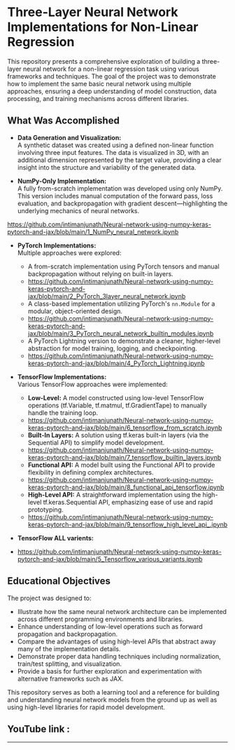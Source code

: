 # Three-Layer Neural Network Implementations for Non-Linear Regression

This repository presents a comprehensive exploration of building a three-layer neural network for a non-linear regression task using various frameworks and techniques. The goal of the project was to demonstrate how to implement the same basic neural network using multiple approaches, ensuring a deep understanding of model construction, data processing, and training mechanisms across different libraries.


## What Was Accomplished

- **Data Generation and Visualization:**  
  A synthetic dataset was created using a defined non-linear function involving three input features. The data is visualized in 3D, with an additional dimension represented by the target value, providing a clear insight into the structure and variability of the generated data.

- **NumPy-Only Implementation:**  
  A fully from-scratch implementation was developed using only NumPy. This version includes manual computation of the forward pass, loss evaluation, and backpropagation with gradient descent—highlighting the underlying mechanics of neural networks.

https://github.com/intimanjunath/Neural-network-using-numpy-keras-pytorch-and-jax/blob/main/1_NumPy_neural_network.ipynb 

- **PyTorch Implementations:**  
  Multiple approaches were explored:
  - A from-scratch implementation using PyTorch tensors and manual backpropagation without relying on built-in layers.
  - https://github.com/intimanjunath/Neural-network-using-numpy-keras-pytorch-and-jax/blob/main/2_PyTorch_3layer_neural_network.ipynb 
  - A class-based implementation utilizing PyTorch's `nn.Module` for a modular, object-oriented design.
  - https://github.com/intimanjunath/Neural-network-using-numpy-keras-pytorch-and-jax/blob/main/3_PyTorch_neural_network_builtin_modules.ipynb 
  - A PyTorch Lightning version to demonstrate a cleaner, higher-level abstraction for model training, logging, and checkpointing.
  - https://github.com/intimanjunath/Neural-network-using-numpy-keras-pytorch-and-jax/blob/main/4_PyTorch_Lightning.ipynb

- **TensorFlow Implementations:**  
  Various TensorFlow approaches were implemented:
  - **Low-Level:** A model constructed using low-level TensorFlow operations (tf.Variable, tf.matmul, tf.GradientTape) to manually handle the training loop.
  - https://github.com/intimanjunath/Neural-network-using-numpy-keras-pytorch-and-jax/blob/main/6_tensorflow_from_scratch.ipynb
  - **Built-In Layers:** A solution using tf.keras built-in layers (via the Sequential API) to simplify model development.
  - https://github.com/intimanjunath/Neural-network-using-numpy-keras-pytorch-and-jax/blob/main/7_tensorflow_builtin_layers.ipynb
  - **Functional API:** A model built using the Functional API to provide flexibility in defining complex architectures.
  - https://github.com/intimanjunath/Neural-network-using-numpy-keras-pytorch-and-jax/blob/main/8_functional_api_tensorflow.ipynb
  - **High-Level API:** A straightforward implementation using the high-level tf.keras.Sequential API, emphasizing ease of use and rapid prototyping.
  - https://github.com/intimanjunath/Neural-network-using-numpy-keras-pytorch-and-jax/blob/main/9_tensorflow_high_level_api_.ipynb

- **TensorFlow ALL varients:**
- https://github.com/intimanjunath/Neural-network-using-numpy-keras-pytorch-and-jax/blob/main/5_Tensorflow_various_variants.ipynb

## Educational Objectives

The project was designed to:
- Illustrate how the same neural network architecture can be implemented across different programming environments and libraries.
- Enhance understanding of low-level operations such as forward propagation and backpropagation.
- Compare the advantages of using high-level APIs that abstract away many of the implementation details.
- Demonstrate proper data handling techniques including normalization, train/test splitting, and visualization.
- Provide a basis for further exploration and experimentation with alternative frameworks such as JAX.

This repository serves as both a learning tool and a reference for building and understanding neural network models from the ground up as well as using high-level libraries for rapid model development.


## YouTube link : 
---
